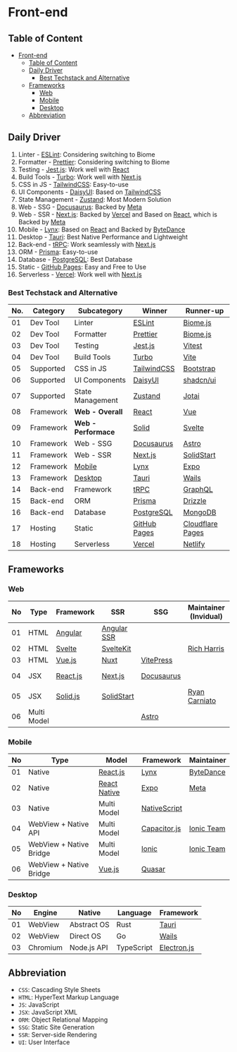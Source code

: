 # Front-end

## Table of Content

- [Front-end](#front-end)
  - [Table of Content](#table-of-content)
  - [Daily Driver](#daily-driver)
    - [Best Techstack and Alternative](#best-techstack-and-alternative)
  - [Frameworks](#frameworks)
    - [Web](#web)
    - [Mobile](#mobile)
    - [Desktop](#desktop)
  - [Abbreviation](#abbreviation)

## Daily Driver

1. Linter - [ESLint][eslint]: Considering switching to Biome
2. Formatter - [Prettier][prettier]: Considering switching to Biome
3. Testing - [Jest.js][jest.js]: Work well with [React][react]
4. Build Tools - [Turbo][turbo]: Work well with [Next.js][next.js]
5. CSS in JS - [TailwindCSS][tailwindcss]: Easy-to-use
6. UI Components - [DaisyUI][daisyui]: Based on [TailwindCSS][tailwindcss]
7. State Management - [Zustand][zustand]: Most Modern Solution
8. Web - SSG - [Docusaurus][docusaurus]: Backed by [Meta][meta]
9. Web - SSR - [Next.js][next.js]: Backed by [Vercel][vercel] and Based on [React][react], which is Backed by [Meta][meta]
10. Mobile - [Lynx][lynx]: Based on [React][react] and Backed by [ByteDance][bytedance]
11. Desktop - [Tauri][tauri]: Best Native Performance and Lightweight
12. Back-end - [tRPC][trpc]: Work seamlessly with [Next.js][next.js]
13. ORM - [Prisma][prisma]: Easy-to-use
14. Database - [PostgreSQL][postgresql]: Best Database
15. Static - [GitHub Pages][gh-pages]: Easy and Free to Use
16. Serverless - [Vercel][vercel]: Work well with [Next.js][next.js]

### Best Techstack and Alternative

| No. | Category  | Subcategory          | Winner                     | Runner-up                            |
| --- | --------- | -------------------- | -------------------------- | ------------------------------------ |
| 01  | Dev Tool  | Linter               | [ESLint][eslint]           | [Biome.js][biome.js]                 |
| 02  | Dev Tool  | Formatter            | [Prettier][prettier]       | [Biome.js][biome.js]                 |
| 03  | Dev Tool  | Testing              | [Jest.js][jest.js]         | [Vitest][vitest]                     |
| 04  | Dev Tool  | Build Tools          | [Turbo][turbo]             | [Vite][vite]                         |
| 05  | Supported | CSS in JS            | [TailwindCSS][tailwindcss] | [Bootstrap][bootstrap]               |
| 06  | Supported | UI Components        | [DaisyUI][daisyui]         | [shadcn/ui][shadcn]                  |
| 07  | Supported | State Management     | [Zustand][zustand]         | [Jotai][jotai]                       |
| 08  | Framework | **Web - Overall**    | [React][react]             | [Vue][vue]                           |
| 09  | Framework | **Web - Performace** | [Solid][solid]             | [Svelte][svelte]                     |
| 10  | Framework | Web - SSG            | [Docusaurus][docusaurus]   | [Astro][astro]                       |
| 11  | Framework | Web - SSR            | [Next.js][next.js]         | [SolidStart][solid-start]            |
| 12  | Framework | [Mobile](#mobile)    | [Lynx][lynx]               | [Expo][expo]                         |
| 13  | Framework | [Desktop](#desktop)  | [Tauri][tauri]             | [Wails][wails]                       |
| 14  | Back-end  | Framework            | [tRPC][trpc]               | [GraphQL][graphql]                   |
| 15  | Back-end  | ORM                  | [Prisma][prisma]           | [Drizzle][drizzle]                   |
| 16  | Back-end  | Database             | [PostgreSQL][postgresql]   | [MongoDB][mongodb]                   |
| 17  | Hosting   | Static               | [GitHub Pages][gh-pages]   | [Cloudflare Pages][cloudflare-pages] |
| 18  | Hosting   | Serverless           | [Vercel][vercel]           | [Netlify][netlify]                   |

## Frameworks

### Web

| No  | Type        | Framework          | SSR                        | SSG                      | Maintainer (Invidual)          | Maintainer (Company)            |
| --- | ----------- | ------------------ | -------------------------- | ------------------------ | ------------------------------ | ------------------------------- |
| 01  | HTML        | [Angular][angular] | [Angular SSR][angular-ssr] |                          |                                | [Google][google]                |
| 02  | HTML        | [Svelte][svelte]   | [SvelteKit][svelte-kit]    |                          | [Rich Harris][rich-harris]     | [Vercel][vercel]                |
| 03  | HTML        | [Vue.js][vue]      | [Nuxt][nuxt]               | [VitePress][vite-press]  |                                |                                 |
| 04  | JSX         | [React.js][react]  | [Next.js][next.js]         | [Docusaurus][docusaurus] |                                | [Meta][meta] & [Vercel][vercel] |
| 05  | JSX         | [Solid.js][solid]  | [SolidStart][solid-start]  |                          | [Ryan Carniato][ryan-carniato] | [Netlify][netlify]              |
| 06  | Multi Model |                    |                            | [Astro][astro]           |                                |                                 |

### Mobile

| No  | Type                    | Model                        | Framework                     | Maintainer               |
| --- | ----------------------- | ---------------------------- | ----------------------------- | ------------------------ |
| 01  | Native                  | [React.js][react]            | [Lynx][lynx]                  | [ByteDance][bytedance]   |
| 02  | Native                  | [React Native][react-native] | [Expo][expo]                  | [Meta][meta]             |
| 03  | Native                  | Multi Model                  | [NativeScript][native-script] |                          |
| 04  | WebView + Native API    | Multi Model                  | [Capacitor.js][capacitor.js]  | [Ionic Team][ionic-team] |
| 05  | WebView + Native Bridge | Multi Model                  | [Ionic][ionic]                | [Ionic Team][ionic-team] |
| 06  | WebView + Native Bridge | [Vue.js][vue]                | [Quasar][quasar]              |                          |

### Desktop

| No  | Engine   | Native      | Language   | Framework                  |
| --- | -------- | ----------- | ---------- | -------------------------- |
| 01  | WebView  | Abstract OS | Rust       | [Tauri][tauri]             |
| 02  | WebView  | Direct OS   | Go         | [Wails][wails]             |
| 03  | Chromium | Node.js API | TypeScript | [Electron.js][electron.js] |

## Abbreviation

- `CSS`: Cascading Style Sheets
- `HTML`: HyperText Markup Language
- `JS`: JavaScript
- `JSX`: JavaScript XML
- `ORM`: Object Relational Mapping
- `SSG`: Static Site Generation
- `SSR`: Server-side Rendering
- `UI`: User Interface

[angular]: https://angular.dev/
[angular-ssr]: https://angular.dev/guide/ssr
[astro]: https://astro.build/
[biome.js]: https://biomejs.dev/
[bootstrap]: https://getbootstrap.com/
[bytedance]: https://www.bytedance.com/
[capacitor.js]: https://capacitorjs.com/
[cloudflare-pages]: https://pages.cloudflare.com/
[daisyui]: https://daisyui.com/
[docusaurus]: https://docusaurus.io/
[drizzle]: https://orm.drizzle.team/
[electron.js]: https://www.electronjs.org/
[eslint]: https://eslint.org/
[expo]: https://expo.dev/
[gh-pages]: https://pages.github.com/
[google]: https://developers.google.com/
[graphql]: https://graphql.org/
[ionic]: https://ionicframework.com/
[ionic-team]: https://github.com/ionic-team
[jest.js]: https://jestjs.io/
[jotai]: https://jotai.org/
[lynx]: https://lynxjs.org/
[meta]: https://developers.facebook.com/
[mongodb]: https://www.mongodb.com/
[native-script]: https://nativescript.org/
[netlify]: https://www.netlify.com/
[next.js]: https://nextjs.org/
[nuxt]: https://nuxt.com/
[postgresql]: https://www.postgresql.org/
[prettier]: https://prettier.io/
[prisma]: https://www.prisma.io/
[quasar]: https://quasar.dev/
[react]: https://react.dev/
[react-native]: https://reactnative.dev/
[rich-harris]: https://github.com/Rich-Harris
[ryan-carniato]: https://github.com/ryansolid
[shadcn]: https://ui.shadcn.com/
[solid]: https://www.solidjs.com/
[solid-start]: https://start.solidjs.com/
[svelte]: https://svelte.dev/
[svelte-kit]: https://svelte.dev/docs/kit/introduction
[tailwindcss]: https://tailwindcss.com/
[tauri]: https://v2.tauri.app/
[trpc]: https://trpc.io/
[turbo]: https://turbo.build
[vercel]: https://vercel.com
[vite]: https://vite.dev/
[vitest]: https://vitest.dev/
[vite-press]: https://vitepress.dev/
[vue]: https://vuejs.org/
[wails]: https://wails.io/
[zustand]: https://zustand-demo.pmnd.rs/
